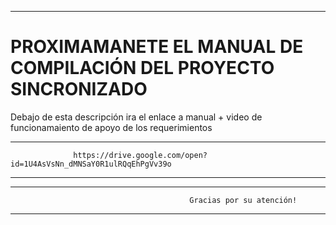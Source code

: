 -----------------------------------------------------------------------------------------------------------------------------------------
# PROXIMAMANETE EL MANUAL DE COMPILACIÓN DEL PROYECTO SINCRONIZADO

Debajo de esta descripción ira el enlace a manual + video de funcionamaiento de apoyo de los requerimientos

-----------------------------------------------------------------------------------------------------------------------------------------
                  https://drive.google.com/open?id=1U4AsVsNn_dMNSaY0R1ulRQqEhPgVv39o
-----------------------------------------------------------------------------------------------------------------------------------------


-----------------------------------------------------------------------------------------------------------------------------------------
                                            Gracias por su atención! 
-----------------------------------------------------------------------------------------------------------------------------------------
